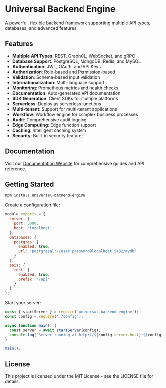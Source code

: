 # Universal Backend Engine

A powerful, flexible backend framework supporting multiple API types, databases, and advanced features.

## Features

- **Multiple API Types**: REST, GraphQL, WebSocket, and gRPC
- **Database Support**: PostgreSQL, MongoDB, Redis, and MySQL
- **Authentication**: JWT, OAuth, and API Keys
- **Authorization**: Role-based and Permission-based
- **Validation**: Schema-based input validation
- **Internationalization**: Multi-language support
- **Monitoring**: Prometheus metrics and health checks
- **Documentation**: Auto-generated API documentation
- **SDK Generation**: Client SDKs for multiple platforms
- **Serverless**: Deploy as serverless functions
- **Multi-tenant**: Support for multi-tenant applications
- **Workflow**: Workflow engine for complex business processes
- **Audit**: Comprehensive audit logging
- **Edge Computing**: Edge function support
- **Caching**: Intelligent caching system
- **Security**: Built-in security features

## Documentation

Visit our [Documentation Website]([https://nomnomhub.github.io/UniversalBackendEngine/]) for comprehensive guides and API reference.

## Getting Started

```bash
npm install universal-backend-engine
```

Create a configuration file:

```javascript
module.exports = {
  server: {
    port: 3000,
    host: 'localhost'
  },
  databases: {
    postgres: {
      enabled: true,
      url: 'postgresql://user:password@localhost:5432/mydb'
    }
  },
  apis: {
    rest: {
      enabled: true,
      prefix: '/api'
    }
  }
};
```

Start your server:

```javascript
const { startServer } = require('universal-backend-engine');
const config = require('./config');

async function main() {
  const server = await startServer(config);
  console.log(`Server running at http://${config.server.host}:${config.server.port}`);
}

main();
```

## License

This project is licensed under the MIT License - see the LICENSE file for details. 
